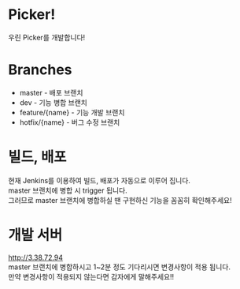 # Picker!
우린 Picker를 개발합니다!

# Branches
- master - 배포 브랜치
- dev - 기능 병합 브랜치
- feature/{name} - 기능 개발 브랜치
- hotfix/{name} - 버그 수정 브랜치

# 빌드, 배포
현재 Jenkins를 이용하여 빌드, 배포가 자동으로 이루어 집니다.  
master 브랜치에 병합 시 trigger 됩니다.  
그러므로 master 브랜치에 병합하실 땐 구현하신 기능을 꼼꼼히 확인해주세요!

# 개발 서버
http://3.38.72.94  
master 브랜치에 병합하시고 1~2분 정도 기다리시면 변경사항이 적용 됩니다.  
만약 변경사항이 적용되지 않는다면 감자에게 말해주세요!!
